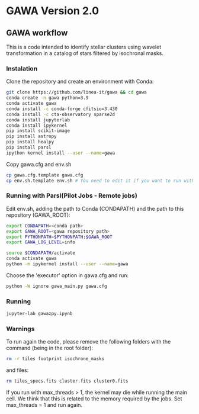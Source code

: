 # GAWA Version 2.0

## GAWA workflow

This is a code intended to identify stellar clusters using wavelet transformation in a catalog of stars filtered by isochronal masks.

### Instalation

Clone the repository and create an environment with Conda:
```bash
git clone https://github.com/linea-it/gawa && cd gawa 
conda create -n gawa python=3.9
conda activate gawa
conda install -c conda-forge cfitsio=3.430
conda install -c cta-observatory sparse2d
conda install jupyterlab
conda install ipykernel
pip install scikit-image
pip install astropy
pip install healpy
pip install parsl
ipython kernel install --user --name=gawa
```

Copy gawa.cfg and env.sh
```bash
cp gawa.cfg.template gawa.cfg
cp env.sh.template env.sh # You need to edit it if you want to run with Parsl in cluster.
```

### Running with Parsl(Pilot Jobs - Remote jobs)
Edit env.sh, adding the path to Conda (CONDAPATH) and the path to this repository (GAWA_ROOT):
```bash
export CONDAPATH=<conda path>
export GAWA_ROOT=<gawa repository path>
export PYTHONPATH=$PYTHONPATH:$GAWA_ROOT
export GAWA_LOG_LEVEL=info

source $CONDAPATH/activate
conda activate gawa
python -m ipykernel install --user --name=gawa
```
Choose the 'executor' option in gawa.cfg and run:
```bash
python -W ignore gawa_main.py gawa.cfg
```

### Running

```bash
jupyter-lab gawazpy.ipynb
```

### Warnings

To run again the code, please remove the following folders with the command (being in the root folder):

```bash
rm -r tiles footprint isochrone_masks
```

and files:

```bash
rm tiles_specs.fits cluster.fits cluster0.fits
```

If you run with max_threads > 1, the kernel may die while running the main cell. We think that this is related to the memory required by the jobs. Set max_threads = 1 and run again.
